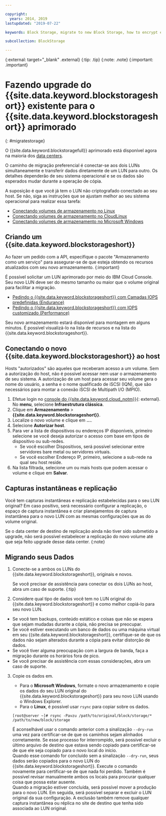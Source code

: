 ```yaml
---

copyright:
  years: 2014, 2019
lastupdated: "2019-07-22"

keywords: Block Storage, migrate to new Block Storage, how to encrypt existing Block Storage,

subcollection: BlockStorage

---
```

{:external: target="_blank" .external}
{:tip: .tip}
{:note: .note}
{:important: .important}

# Fazendo upgrade do {{site.data.keyword.blockstorageshort}} existente para o {{site.data.keyword.blockstorageshort}} aprimorado
{: #migratestorage}

O {{site.data.keyword.blockstoragefull}} aprimorado está disponível agora na maioria dos [data centers](/docs/infrastructure/BlockStorage?topic=BlockStorage-selectDC).

O caminho de migração preferencial é conectar-se aos dois LUNs simultaneamente e transferir dados diretamente de um LUN para outro. Os detalhes dependerão de seu sistema operacional e se os dados são esperados mudar durante a operação de cópia.

A suposição é que você já tem o LUN não criptografado conectado ao seu host. Se não, siga as instruções que se ajustam melhor ao seu sistema operacional para realizar essa tarefa:

- [Conectando volumes de armazenamento no Linux](/docs/infrastructure/BlockStorage?topic=BlockStorage-mountingLinux)
- [Conectando volumes de armazenamento no CloudLinux](/docs/infrastructure/BlockStorage?topic=BlockStorage-mountingCloudLinux)
- [Conectando volumes de armazenamento no Microsoft Windows](/docs/infrastructure/BlockStorage?topic=BlockStorage-mountingWindows)

## Criando um {{site.data.keyword.blockstorageshort}}

Ao fazer um pedido com a API, especifique o pacote "Armazenamento como um serviço" para assegurar-se de que esteja obtendo os recursos atualizados com seu novo armazenamento.
{:important}

É possível solicitar um LUN aprimorado por meio do IBM Cloud Console. Seu novo LUN deve ser do mesmo tamanho ou maior que o volume original para facilitar a migração.

- [Pedindo o {{site.data.keyword.blockstorageshort}} com Camadas IOPS predefinidas (Endurance)](/docs/infrastructure/BlockStorage?topic=BlockStorage-orderingthroughConsole#orderingthroughConsoleEndurance)
- [Pedindo o {{site.data.keyword.blockstorageshort}} com IOPS customizado (Performance)](/docs/infrastructure/BlockStorage?topic=BlockStorage-orderingthroughConsole#orderingthroughConsolePerformance)

Seu novo armazenamento estará disponível para montagem em alguns minutos. É possível visualizá-lo
na lista de recursos e na lista do {{site.data.keyword.blockstorageshort}}.

## Conectando o novo  {{site.data.keyword.blockstorageshort}}  ao host

Hosts "autorizados" são aqueles que receberam acesso a um volume. Sem a autorização do host, não é possível acessar nem usar o armazenamento de seu sistema. A autorização de um host para acessar seu volume gera o nome do usuário, a senha e o nome qualificado de iSCSI (IQN), que são necessários para montar a conexão iSCSI de Multipath I/O (MPIO).

1. Efetue login no [console do {{site.data.keyword.cloud_notm}}](https://{DomainName}/){: external}. No **menu**, selecione **Infraestrutura clássica**.
2. Clique em **Armazenamento** > **{{site.data.keyword.blockstorageshort}}**.
3. Localize o novo volume e clique em **...**.
4. Selecione **Autorizar host**.
5. Para ver a lista de dispositivos ou endereços IP disponíveis, primeiro selecione se você deseja autorizar o acesso com base em tipos de dispositivo ou sub-redes.
   - Se você escolher Dispositivos, será possível selecionar entre servidores bare metal ou servidores virtuais.
   - Se você escolher Endereço IP, primeiro, selecione a sub-rede na qual seu host reside.
6. Na lista filtrada, selecione um ou mais hosts que podem acessar o volume e clique em **Salvar**.


## Capturas instantâneas e replicação

Você tem capturas instantâneas e replicação estabelecidas para o seu LUN original? Em caso positivo, será necessário configurar a replicação, o espaço de captura instantânea e criar planejamentos de captura instantânea para o novo LUN com as mesmas configurações que as do volume original.

Se o data center de destino de replicação ainda não tiver sido submetido a upgrade, não será possível estabelecer a replicação do novo volume até que seja feito upgrade desse data center.
{:note}


## Migrando seus Dados

1. Conecte-se a ambos os LUNs do {{site.data.keyword.blockstorageshort}}, originais e novos.

   Se você precisar de assistência para conectar os dois LUNs ao host, abra um caso de suporte.
   {:tip}

2. Considere qual tipo de dados você tem no LUN original do {{site.data.keyword.blockstorageshort}} e como melhor copiá-lo para seu novo LUN.
  - Se você tem backups, conteúdo estático e coisas que não se espera que sejam mudadas
durante a cópia, não precisa se preocupar.
  - Se você estiver executando um banco de dados ou uma máquina virtual em seu {{site.data.keyword.blockstorageshort}}, certifique-se de que os dados não sejam alterados durante a cópia para evitar distorção de dados.
  - Se você tiver alguma preocupação com a largura de banda, faça a migração durante os horários fora de pico.
  - Se você precisar de assistência com essas considerações, abra um caso de suporte.

3. Copie os dados em.
   - Para o **Microsoft Windows**, formate o novo armazenamento e copie os dados do seu LUN original do {{site.data.keyword.blockstorageshort}} para seu novo LUN usando o Windows Explorer.
   - Para o **Linux**, é possível usar `rsync` para copiar sobre os dados.
   ```
   [root@server ~]# rsync -Pavzu /path/to/original/block/storage/* /path/to/new/block/storage
   ```

   É aconselhável usar o comando anterior com a sinalização `--dry-run` uma vez para certificar-se de que os caminhos sejam alinhados corretamente. Se esse processo for interrompido, será possível excluir o último arquivo de destino que estava sendo copiado para certificar-se de que ele seja copiado para o novo local do início.<br/>
   Quando esse comando for concluído sem a sinalização `--dry-run`, seus dados serão copiados para o novo LUN do {{site.data.keyword.blockstorageshort}}. Execute o comando novamente para certificar-se de que nada foi perdido. Também é possível revisar manualmente ambos os locais para procurar qualquer coisa que possa estar ausente.<br/>
   Quando a migração estiver concluída, será possível mover a produção para o novo LUN. Em seguida, será possível separar e excluir o LUN original da sua configuração. A exclusão também remove qualquer captura instantânea ou réplica no site de destino que tenha sido associada ao LUN original.
